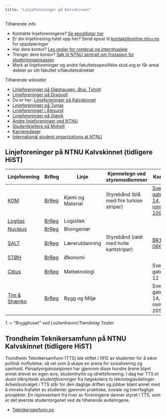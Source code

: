 ```yaml
---
title: "Linjeforeninger på Kalvskinnet"
---
```


Tilhørende info

* Kontakte linjeforeningene? [Se epostlister her](https://online.ntnu.no/resourcecenter/mailinglists)
* Er din linjeforening listet opp her? Send epost til kontakt@online.ntnu.no for oppdateringer
* Har dere kontor? [Les regler for rombruk og internhusleie](https://innsida.ntnu.no/web/guest/wiki/-/wiki/Norsk/Regler+for+bruk+av+arealer)
* Trenger dere kontor? [Søk til NTNU sentralt om fristasjon for studentorganisasjon](https://innsida.ntnu.no/web/guest/wiki/-/wiki/Norsk/Lokaler+for+studentorganisasjoner+og+studentforeninger)
* Merk at linjeforeninger og andre fakultetsspesifikke stud.org.er får areal dekket av sitt fakultet v/fakultetsdirektør

Tilhørende wikisider

* [Linjeforeninger på Gløshaugen, Øya, Tyholt](/info/sosialt-og-okonomisk/linjeforeninger/)
* [Linjeforeninger på Dragvoll](/info/sosialt-og-okonomisk/linjeforeninger/dragvoll/)
* Du er her: [Linjeforeninger på Kalvskinnet](/info/sosialt-og-okonomisk/linjeforeninger/kalvskinnet/)
* [Linjeforeninger på Tunga](/info/sosialt-og-okonomisk/linjeforeninger/linjeforeninger-pa-tunga/)
* [Linjeforeninger i Ålesund](/info/sosialt-og-okonomisk/linjeforeninger/alesund/)
* [Linjeforeninger på Gjøvik](/info/sosialt-og-okonomisk/linjeforeninger/gjovik/)
* [Andre linjeforeninger ved NTNU](/info/sosialt-og-okonomisk/linjeforeninger/andre/)
* [Studentkjellere på Moholt](/info/sosialt-og-okonomisk/linjeforeninger/studentkjellere/)
* [Karrieredager](/info/sosialt-og-okonomisk/linjeforeninger/karrieredager/)
* [International student organizations at NTNU](/info/sosialt-og-okonomisk/linjeforeninger/internasjonalorg/)

## Linjeforeninger på NTNU Kalvskinnet (tidligere HiST)

|Linjeforening|BrReg|Linje|Kjennetegn ved styremedlemmer|Kontor|Epost|Facebook|Avis|
|---|---|---|---|---|---|---|--|
| [KOM](http://kjemiogmaterial.wordpress.com) | [BrReg](http://w2.brreg.no/enhet/sok/detalj.jsp?orgnr=992443812) | Kjemi og Material | Styrebånd (blå med fire turkise striper) | [Sverres gate 14, rom 109](https://s.mazemap.com/3bhHThx) | kom.linjeforening@gmail.com |[Page](http://fb.com/pages/Linjeforening-Kjemi-og-Material-HiST/125600184158199)|
| [Logitas](http://www.logitas.no) | [BrReg](http://w2.brreg.no/enhet/sok/detalj.jsp?orgnr=891131372) | Logistikk | | | styret@logitas.no | [Page](http://fb.com/pages/Logistikkstudentene/116151561776568) |
| [Nucleus](http://www.nucleus-bio.no) | [BrReg](http://w2.brreg.no/enhet/sok/detalj.jsp?orgnr=994544306) | Bioingeniør | | | nucleuslinjeforening@gmail.com | [Page](http://fb.com/nucleusforbioingeniorer) |
| [SALT](https://www.saltntnu.no/)| [BrReg](https://w2.brreg.no/enhet/sok/detalj.jsp?orgnr=912414094) | Lærerutdanning | Styrebånd (rødt med hvite kantstriper) | [BR1 066](http://bit.ly/2HrjOYG) | post@saltntnu.no | [Page](https://www.facebook.com/studentalt/) | | [En klype salt](https://www.saltntnu.no/en-klype-salt)  
| [STØH](http://sftoh.no )| [BrReg](http://w2.brreg.no/enhet/sok/detalj.jsp?orgnr=990542791) | Økonomi | | | post@sftoh.no | |[Rustblekka](https://www.facebook.com/Rustblekka-Handelshøyskolen-i-Trondheim-472874276071068/)|
| [Cibus](https://www.facebook.com/cibusmattek/) | [BrReg](http://w2.brreg.no/enhet/sok/detalj.jsp?orgnr=998378125) | Matteknologi | | Sverres gate 12 | Cibus.mattek@gmail.com | [Page](https://www.facebook.com/cibusmattek/) |
| [Tim & Shænko](http://bygging.no) | [BrReg](http://w2.brreg.no/enhet/sok/detalj.jsp?orgnr=991494952) | Bygg og Miljø | | Sverres gate 14, rom 205 | styret@bygging.no | [Group](http://fb.com/groups/220828851361570/) |

_1. = "Brygghuset" ved Leütenhaven/Trøndelag Teater_

## Trondheim Teknikersamfunn på NTNU Kalvskinnet (tidligere HiST)

Trondheim Teknikersamfunn (TTS) ble stiftet i 1912 av studenter for å sikre politisk innflytelse, så vel som å skape en arena for sosialisering og samhold. *Paraplyorganisasjonen* har gjennom disse hundre årene blant annet drevet en egen avis, studenthytte og idrettsforening. I dag har TTS *et dusin tilknyttede studentforeninger* fra høgskolens to teknologiavdelinger. Arbeidsutvalget i TTS står for den daglige driften og jobber blant annet med å minske frafallet av studenter gjennom praktiske, sosiale og tverrfaglige prosjekter. En representant fra hver av foreningene danner styret i TTS, som er det øverste studentorganet ved de tilhørende avdelingene.

* [Teknikersamfunn.no](http://teknikersamfunn.no/)